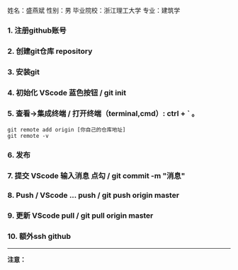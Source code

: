 姓名：盛燕斌
性别：男
毕业院校：浙江理工大学
专业：建筑学

### 1. 注册github账号
### 2. 创建git仓库 repository
### 3. 安装git
### 4. 初始化 VScode 蓝色按钮  / git init
### 5. 查看->集成终端 / 打开终端（terminal,cmd）: ctrl + ` 。
    git remote add origin [你自己的仓库地址]
    git remote -v
### 6. 发布   
### 7. 提交 VScode 输入消息 点勾 / git commit -m "消息"
### 8. Push / VScode ... push / git push origin master

### 9. 更新 VScode pull / git pull origin master

### 10. 额外ssh github

---
**注意：**